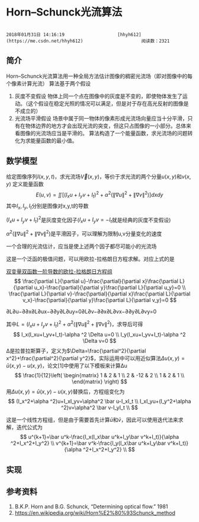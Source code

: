 # Horn–Schunck光流算法

 																				2018年01月31日 14:16:19 					[hhyh612](https://me.csdn.net/hhyh612) 						阅读数：2321 										

 									

## 简介

Horn–Schunck光流算法用一种全局方法估计图像的稠密光流场（即对图像中的每个像素计算光流） 
 算法基于两个假设

1. 灰度不变假设 
    物体上同一个点在图像中的灰度是不变的，即使物体发生了运动。（这个假设在稳定光照的情况可以满足，但是对于存在高光反射的图像是不成立的）
2. 光流场平滑假设 
    场景中属于同一物体的像素形成光流场向量应当十分平滑，只有在物体边界的地方才会出现光流的突变，但这只占图像的一小部分。总体来看图像的光流场应当是平滑的。 
    算法构造了一个能量函数，求光流场的问题转化为求能量函数的最小值。

## 数学模型

给定图像序列$I(x,y,t)$，求光流场$\overrightarrow{V}(x,y)$，等价于求光流的两个分量$u(x,y)$和$v(x,y)$ 
 定义能量函数 
$$
E(u,v)=\iint{[(I_xu+I_yv+I_t)^2+\alpha^2({\left\| \nabla u \right\|}^2+{\left\| \nabla v \right\|}^2 )]dxdy}
$$
 其中$I_x,I_y,I_t$分别是图像对x,y,t的导数 

$(I_xu+I_yv+I_t)^2$是灰度变化因子($I_xu+I_yv=-I_t​$就是经典的灰度不变假设) 

$\alpha^2({\left\| \nabla u \right\|}^2+{\left\| \nabla v \right\|}^2 )$是平滑因子，可以理解为限制u,v分量变化的速度 

 一个合理的光流估计，应当是使上述两个因子都尽可能小的光流场 

 这是一个泛函的极值问题，可以用欧拉-拉格朗日方程求解。对应上式的是

[双变量双函数一阶导数的欧拉-拉格朗日方程组](https://en.wikipedia.org/wiki/Euler%E2%80%93Lagrange_equation#Several_functions_of_several_variables_with_single_derivative)
$$
\frac{\partial L}{\partial u}-\frac{\partial}{\partial x}\frac{\partial L}{\partial u_x}-\frac{\partial}{\partial y}\frac{\partial L}{\partial u_y}=0 \\
\frac{\partial L}{\partial v}-\frac{\partial}{\partial x}\frac{\partial L}{\partial v_x}-\frac{\partial}{\partial y}\frac{\partial L}{\partial v_y}=0
$$


∂L∂u−∂∂x∂L∂ux−∂∂y∂L∂uy=0∂L∂v−∂∂x∂L∂vx−∂∂y∂L∂vy=0

 其中$L=(I_xu+I_yv+I_t)^2+\alpha^2({\left\| \nabla u \right\|}^2+{\left\| \nabla v \right\|}^2 )$，求导后可得 
$$
I_x(I_xu+I_yv+I_t)-\alpha ^2 \Delta u=0 \\
I_y(I_xu+I_yv+I_t)-\alpha ^2 \Delta v=0
$$
Δ是拉普拉斯算子，定义为$\Delta=\frac{\partial^2}{\partial x^2}+\frac{\partial^2}{\partial y^2}$，实际运用中可以用近似算法$\Delta u(x,y)=\bar{u}(x,y)-u(x,y)$，论文[1]中使用了以下模板来计算Δu
$$
\frac{1}{12}\left( \begin{matrix}
   1 & 2 & 1  \\
   2 & -12 & 2  \\
   1 & 2 & 1  \\
\end{matrix} \right)
$$
用$\Delta u(x,y)=\bar{u}(x,y)-u(x,y)$替换后，方程组变化为 
$$
(I_x^2+\alpha ^2)u+I_xI_yv=\alpha^2 \bar u-I_xI_t \\
I_xI_yu+(I_y^2+\alpha ^2)v=\alpha^2 \bar v-I_yI_t \\
$$


 这是一个线性方程组，但是由于需要首先计算$\bar u$和$\bar v$，因此可以使用迭代法来求解，迭代公式为 
$$
u^{k+1}=\bar u^k-\frac{I_x(I_x\bar u^k+I_y\bar v^k+I_t)}{\alpha ^2+I_x^2+I_y^2} \\
v^{k+1}=\bar v^k-\frac{I_y(I_x\bar u^k+I_y\bar v^k+I_t)}{\alpha ^2+I_x^2+I_y^2} \\
$$


## 实现

## 参考资料

1. B.K.P. Horn and B.G. Schunck, “Determining optical flow.” 1981
2. <https://en.wikipedia.org/wiki/Horn%E2%80%93Schunck_method>